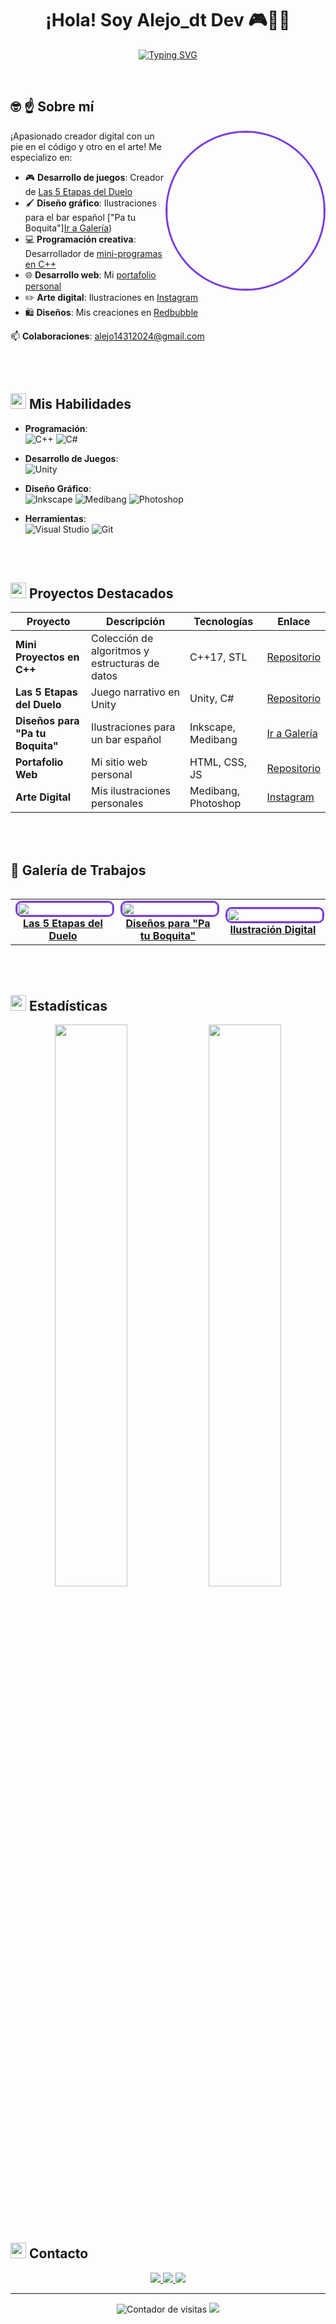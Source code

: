 <h1 align="center">
  <b>¡Hola! Soy Alejo_dt Dev 🎮👨‍💻</b>
</h1>
<p align="center">
  <a href="https://git.io/typing-svg">
    <img src="https://readme-typing-svg.herokuapp.com?font=Fira+Code&pause=1000&color=7B3BE1&center=true&width=600&height=50&lines=Programador+C%2B%2B+%7C+Artista+Digital;Desarrollador+Unity+%7C+Game+Designer;Creando+experiencias+que+inspiran&size=22" alt="Typing SVG">
  </a>
</p>

<br>

## 🤓 ☝ **Sobre mí**
<img align="right" src="https://github.com/alejodetes/username/blob/main/assets/avatar.png?raw=true" width="250" style="border-radius: 50%; border: 3px solid #7B3BE1;">

¡Apasionado creador digital con un pie en el código y otro en el arte! Me especializo en:

- 🎮 **Desarrollo de juegos**: Creador de [Las 5 Etapas del Duelo](https://github.com/alejodetes/Las-5-etapas-del-duelo)
- 🖌️ **Diseño gráfico**: Ilustraciones para el bar español ["Pa tu Boquita"][Ir a Galería](#galeria))
- 💻 **Programación creativa**: Desarrollador de [mini-programas en C++](https://github.com/alejodetes/cpp)
- 🌐 **Desarrollo web**: Mi [portafolio personal](https://github.com/alejodetes/web)
- ✏️ **Arte digital**: Ilustraciones en [Instagram](https://www.instagram.com/alejo_dt_arts)
- 🛍️ **Diseños**: Mis creaciones en [Redbubble](https://www.redbubble.com/people/alejoeldetes/shop)

📫 **Colaboraciones**: [alejo14312024@gmail.com](mailto:alejo14312024@gmail.com)

<br><br>

## <img src="https://github.com/alejo-dt/alejo_dt.dev.github.io/blob/main/assets/icons/skills.gif?raw=true" width=25px> **Mis Habilidades**
<p align="center">

- **Programación**:  
  ![C++](https://img.shields.io/badge/C++-00599C?style=for-the-badge&logo=c%2B%2B&logoColor=white)
  ![C#](https://img.shields.io/badge/C%23-239120?style=for-the-badge&logo=c-sharp&logoColor=white)

- **Desarrollo de Juegos**:  
  ![Unity](https://img.shields.io/badge/Unity-000000?style=for-the-badge&logo=unity&logoColor=white)

- **Diseño Gráfico**:  
  ![Inkscape](https://img.shields.io/badge/Inkscape-000000?style=for-the-badge&logo=inkscape&logoColor=white)
  ![Medibang](https://img.shields.io/badge/MediBang-000000?style=for-the-badge&logo=medibang-paint&logoColor=white)
  ![Photoshop](https://img.shields.io/badge/Photoshop-31A8FF?style=for-the-badge&logo=adobe-photoshop&logoColor=white)

- **Herramientas**:  
  ![Visual Studio](https://img.shields.io/badge/Visual_Studio-5C2D91?style=for-the-badge&logo=visual-studio&logoColor=white)
  ![Git](https://img.shields.io/badge/Git-F05032?style=for-the-badge&logo=git&logoColor=white)

</p>

<br><br>

## <img src="https://github.com/alejo-dt/alejo_dt.dev.github.io/blob/main/assets/icons/projects.gif?raw=true" width=25px> **Proyectos Destacados**
| Proyecto | Descripción | Tecnologías | Enlace |
|----------|-------------|-------------|--------|
| **Mini Proyectos en C++** | Colección de algoritmos y estructuras de datos | C++17, STL | [Repositorio](https://github.com/alejodetes/cpp) |
| **Las 5 Etapas del Duelo** | Juego narrativo en Unity | Unity, C# | [Repositorio](https://github.com/alejodetes/Las-5-etapas-del-duelo) |
| **Diseños para "Pa tu Boquita"** | Ilustraciones para un bar español | Inkscape, Medibang | [Ir a Galería](#galeria) |
| **Portafolio Web** | Mi sitio web personal | HTML, CSS, JS | [Repositorio](https://github.com/alejodetes/web) |
| **Arte Digital** | Mis ilustraciones personales | Medibang, Photoshop | [Instagram](https://www.instagram.com/alejo_dt_arts) |

<br><br>

## 🎨 <a id="galeria"></a> **Galería de Trabajos** <!-- Anchor añadido -->
<div align="center">
  <table>
<div align="center">
  <table>
    <tr>
      <!-- Juego Unity -->
      <td align="center" width="33%">
        <a href="https://github.com/alejodetes/Las-5-etapas-del-duelo">
          <img src="https://github.com/alejodetes/Las-5-etapas-del-duelo/raw/main/screenshots/gameplay1.png?raw=true" width="100%" style="border-radius: 10px; border: 3px solid #7B3BE1;">
          <br>
          <b>Las 5 Etapas del Duelo</b>
        </a>
      </td>
      <!-- Diseños Pa tu Boquita -->
      <td align="center" width="33%">
        <a href="https://github.com/alejodetes/pa-tu-boquita-designs">
          <img src="https://github.com/alejodetes/pa-tu-boquita-designs/raw/main/preview.jpg?raw=true" width="100%" style="border-radius: 10px; border: 3px solid #7B3BE1;">
          <br>
          <b>Diseños para "Pa tu Boquita"</b>
        </a>
      </td>
      <!-- Arte Digital -->
      <td align="center" width="33%">
        <a href="https://www.instagram.com/alejo_dt_arts">
          <img src="https://github.com/alejodetes/art-portfolio/raw/main/illustration1.jpg?raw=true" width="100%" style="border-radius: 10px; border: 3px solid #7B3BE1;">
          <br>
          <b>Ilustración Digital</b>
        </a>
      </td>
    </tr>
  </table>
</div>
  </table>
</div>

<br><br>

## <img src="https://github.com/alejo-dt/alejo_dt.dev.github.io/blob/main/assets/icons/stats.gif?raw=true" width=25px> **Estadísticas**
<div align="center">
  <img src="https://github-readme-stats.vercel.app/api?username=alejodetes&show_icons=true&theme=midnight-purple&hide_border=true" width=48%>
  <img src="https://github-readme-stats.vercel.app/api/top-langs/?username=alejodetes&layout=compact&theme=midnight-purple&hide_border=true&hide=html,css" width=48%>
</div>

<br><br>

## <img src="https://github.com/alejo-dt/alejo_dt.dev.github.io/blob/main/assets/icons/contact.gif?raw=true" width=25px> **Contacto**
<p align="center">
  <a href="https://github.com/alejodetes">
    <img src="https://img.shields.io/badge/GitHub-alejodetes-181717?style=for-the-badge&logo=github&logoColor=white">
  </a>
  <a href="https://www.instagram.com/alejo_dt_arts">
    <img src="https://img.shields.io/badge/Instagram-@alejo__dt__arts-E4405F?style=for-the-badge&logo=instagram&logoColor=white">
  </a>
  <a href="mailto:alejo14312024@gmail.com">
    <img src="https://img.shields.io/badge/Email-alejo14312024@gmail.com-D14836?style=for-the-badge&logo=gmail&logoColor=white">
  </a>
</p>

---

<p align="center">
  <img src="https://komarev.com/ghpvc/?username=alejodetes&label=Visitas+al+perfil&color=7B3BE1" alt="Contador de visitas">
  <img src="https://img.shields.io/badge/¡Hagamos+algo+genial+juntos!-7B3BE1?style=for-the-badge">
</p>
